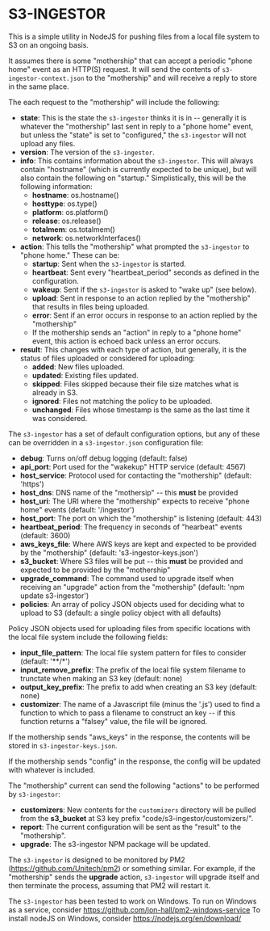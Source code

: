 # S3-INGESTOR

This is a simple utility in NodeJS for pushing files from a local file system to S3 on an ongoing basis.

It assumes there is some "mothership" that can accept a periodic "phone home" event as an HTTP(S) request.
It will send the contents of `s3-ingestor-context.json` to the "mothership" and will receive a reply to store in the same place.

The each request to the "mothership" will include the following:

* **state**: This is the state the `s3-ingestor` thinks it is in -- generally it is whatever the "mothership" last sent in reply to a "phone home" event, but unless the "state" is set to "configured," the `s3-ingestor` will not upload any files.
* **version**: The version of the `s3-ingestor`.
* **info**: This contains information about the `s3-ingestor`. This will always contain "hostname" (which is currently expected to be unique), but will also contain the following on "startup." Simplistically, this will be the following information:
    * **hostname**:   os.hostname()
    * **hosttype**:   os.type()
    * **platform**:   os.platform()
    * **release**:    os.release()
    * **totalmem**:   os.totalmem()
    * **network**:    os.networkInterfaces()
* **action**: This tells the "mothership" what prompted the `s3-ingestor` to "phone home." These can be:
    * **startup**: Sent when the `s3-ingestor` is started.
    * **heartbeat**: Sent every "heartbeat_period" seconds as defined in the configuration.
    * **wakeup**: Sent if the `s3-ingestor` is asked to "wake up" (see below).
    * **upload**: Sent in response to an action replied by the "mothership" that results in files being uploaded.
    * **error**: Sent if an error occurs in response to an action replied by the "mothership"
    * If the mothership sends an "action" in reply to a "phone home" event, this action is echoed back unless an error occurs.
* **result**: This changes with each type of action, but generally, it is the status of files uploaded or considered for uploading:
    * **added**: New files uploaded.
    * **updated**: Existing files updated.
    * **skipped**: Files skipped because their file size matches what is already in S3.
    * **ignored**: Files not matching the policy to be uploaded.
    * **unchanged**: Files whose timestamp is the same as the last time it was considered.

The `s3-ingestor` has a set of default configuration options, but any of these can be overridden in a `s3-ingestor.json` configuration file:

* **debug**: Turns on/off debug logging (default: false)
* **api_port**: Port used for the "wakekup" HTTP service (default: 4567)
* **host_service**: Protocol used for contacting the "mothership" (default: 'https')
* **host_dns**: DNS name of the "mothersip" -- this **must** be provided
* **host_uri**: The URI where the "mothership" expects to receive "phone home" events (default: '/ingestor')
* **host_port**: The port on which the "mothership" is listening (default: 443)
* **heartbeat_period**: The frequency in seconds of "hearbeat" events (default: 3600)
* **aws_keys_file**: Where AWS keys are kept and expected to be provided by the "mothership" (default: 's3-ingestor-keys.json')
* **s3_bucket**: Where S3 files will be put -- this **must** be provided and expected to be provided by the "mothership"
* **upgrade_command**: The command used to upgrade itself when receiving an "upgrade" action from the "mothership" (default: 'npm update s3-ingestor')
* **policies**: An array of policy JSON objects used for deciding what to upload to S3 (default: a single policy object with all defaults)

Policy JSON objects used for uploading files from specific locations with the local file system include the following fields:

* **input_file_pattern**: The local file system pattern for files to consider (default: '**/*')
* **input_remove_prefix**: The prefix of the local file system filename to trunctate when making an S3 key (default: none)
* **output_key_prefix**: The prefix to add when creating an S3 key (default: none)
* **customizer**: The name of a Javascript file (minus the '.js') used to find a function to which to pass a filename to construct an key -- if this function returns a "falsey" value, the file will be ignored.

If the mothership sends "aws_keys" in the response, the contents will be stored in `s3-ingestor-keys.json`.
 
If the mothership sends "config" in the response, the config will be updated with whatever is included.

The "mothership" current can send the following "actions" to be performed by `s3-ingestor`:

* **customizers**: New contents for the `customizers` directory will be pulled from the **s3_bucket** at S3 key prefix "code/s3-ingestor/customizers/".
* **report**: The current configuration will be sent as the "result" to the "mothership".
* **upgrade**: The s3-ingestor NPM package will be updated.

The `s3-ingestor` is designed to be monitored by PM2 (https://github.com/Unitech/pm2) or something similar.
For example, if the "mothership" sends the **upgrade** action, `s3-ingestor` will upgrade itself and then terminate the process, assuming that PM2 will restart it.

The `s3-ingestor` has been tested to work on Windows.
To run on Windows as a service, consider https://github.com/jon-hall/pm2-windows-service
To install nodeJS on Windows, consider https://nodejs.org/en/download/